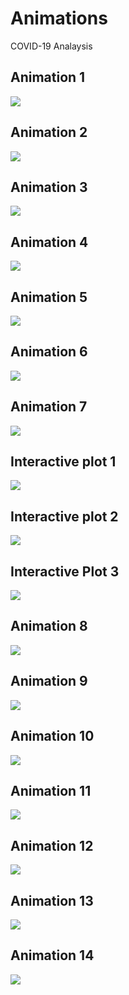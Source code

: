 # Animations
COVID-19 Analaysis

## Animation 1
[<img src="https://github.com/Kishore1818/Animations/blob/979860252b4be639743e84b1e87b1c9f18978ecc/pictures/covid_global_weekly_deaths_animation.png">](https://kishore1818.github.io/Animations/covid_global_weekly_deaths_animation.html)

## Animation 2
[<img src="https://github.com/Kishore1818/Animations/blob/f77d34d8d9c2e7eb2d24a593f24dda0586e3ff67/pictures/covid_global_deaths_confirmed_treemap.png">](https://kishore1818.github.io/Animations/covid_global_deaths_confirmed_treemap.html)

## Animation 3
<img src="https://github.com/Kishore1818/Animations/blob/d854667820df0a49e74edb415347d38ee76da1f0/covid_choropleth_deaths_animation.png">

## Animation 4
<img src="https://github.com/Kishore1818/Animations/blob/f8d53ac5d38da9a0732155174fc33097edb0193c/covid_mnly_deaths_running_hbars.gif">

## Animation 5
<img src="https://github.com/Kishore1818/Animations/blob/b4e9f1ea6c905907abfbce709c97baeda834d20c/covid_cum_deathsdly_pie_animation.gif">

## Animation 6
<img src="https://github.com/Kishore1818/Animations/blob/e1aa78c6f32e4cd9bac1215ecf2f1ce8d21d30ec/covid_mnly_country_continent_deaths_animation.png">

## Animation 7
<img src="https://github.com/Kishore1818/Animations/blob/255599811c068f9b5aa2f4c30a907c5754d3c0af/covid_mnly_deaths_running_vbars.gif">

## Interactive plot 1
[<img src="https://github.com/Kishore1818/Animations/blob/b8fd824b9874b95f6ff1e5813525538dbcecfbda/pictures/covid_today_cntry_continent_deaths_confirmed_pie_plt.png">](https://kishore1818.github.io/Animations/covid_today_cntry_continent_deaths_confirmed_pie_plt.html)

## Interactive plot 2
[<img src="https://github.com/Kishore1818/Animations/blob/0cb6a7edac7a559611e25082f4c4be4bd34212ce/pictures/covid_today_deaths_confirmed_pie_plot.jpg">](https://kishore1818.github.io/Animations/covid_deaths_confirmed_pieplot.html)

## Interactive Plot 3
[<img src="https://github.com/Kishore1818/Animations/blob/e98ca1d1c479022686fdfc9a041e1f9d85c4f0c2/pictures/covid_prsntday_deaths_confirmed_hbar_plt.png">](https://kishore1818.github.io/Animations/covid_prsntday_deaths_confirmed_hbar_plt1.html)

## Animation 8
[<img src="https://github.com/Kishore1818/Animations/blob/395073951b571e4cc10184a0defa686b793bb2b6/pictures/covid_deaths_confirmed_lineplt_overtime.png">](https://kishore1818.github.io/Animations/covid_deaths_confirmed_lineplt_overtime_global.html)

## Animation 9
[<img src="https://github.com/Kishore1818/Animations/blob/e2504fa4c8c269fd664e8f296df3bfd6dd2e2d3c/pictures/covid_weekly_continent_histo_deaths_anim.jpg">](https://kishore1818.github.io/Animations/covid_weekly_continent_histo_deaths_animt.html)

## Animation 10
<img src="https://github.com/Kishore1818/Animations/blob/3b27416208e9e77b33ee29666acf75db977059a0/covid_cumdeaths_lineplt_animation.gif">

## Animation 11
<img src="https://github.com/Kishore1818/Animations/blob/4f2d0178203a74229ce5d3c4d74b4f54e4c8f20c/covid_continents_dlydeaths_lineplt_anim1.gif">

## Animation 12
<img src="https://github.com/Kishore1818/Animations/blob/41b37874f476cced325af28843bbadc87250ceb6/covid_continents_7drun_lineplt_animation.gif">

## Animation 13
<img src="https://github.com/Kishore1818/Animations/blob/4b2ffebdd85ee63182dba602e85046ce7bc8b7c4/covid_cumconfrmed_lineplt_anim.gif">

## Animation 14
<img src="https://github.com/Kishore1818/Animations/blob/f8ce445bcd9fd57114cf4de41d33b7902f45a8b6/covid_lnept_7drolling_country_Indanim.gif">

